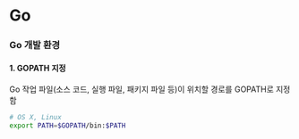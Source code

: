 # Go

### Go 개발 환경
#### 1. GOPATH 지정
Go 작업 파일(소스 코드, 실행 파일, 패키지 파일 등)이 위치할 경로를 GOPATH로 지정함
```bash
# OS X, Linux
export PATH=$GOPATH/bin:$PATH
```